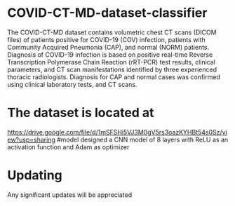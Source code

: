 # COVID-CT-MD-dataset-classifier
The COVID-CT-MD dataset contains volumetric chest CT scans (DICOM files) of patients positive for COVID-19 (COV) infection,  patients with Community Acquired Pneumonia (CAP), and normal (NORM) patients. Diagnosis of COVID-19 infection is based on positive real-time Reverse Transcription Polymerase Chain Reaction (rRT-PCR) test results, clinical parameters, and CT scan manifestations identified by three experienced thoracic radiologists. Diagnosis for CAP and normal cases was confirmed using clinical laboratory tests, and CT scans.
# The dataset is located at 
https://drive.google.com/file/d/1mSFSHi5VJ3M0gV5rs3oazKYHBt54s0Sz/view?usp=sharing
#model 
 designed a CNN model of 8 layers with ReLU as an activation function and Adam as optimizer 
# Updating
Any significant updates will be appreciated
